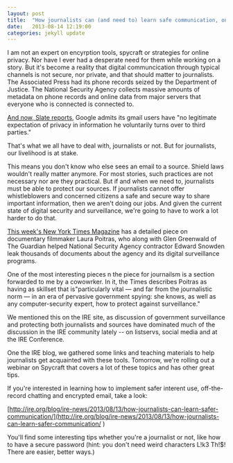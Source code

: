 ```yaml
---
layout: post
title:  "How journalists can (and need to) learn safe communication, online security"
date:   2013-08-14 12:19:00
categories: jekyll update
---
```


I am not an expert on encyrption tools, spycraft or strategies for online privacy. Nor have I ever had a desperate need for them while working on a story. But it's become a reality that digital communcication through typical channels is not secure, nor private, and that should matter to journalists. The Associated Press had its phone records seized by the Department of Justice. The National Security Agency collects massive amounts of metadata on phone records and online data from major servers that everyone who is connected is connected to. 

[And now, Slate reports](http://www.anthonyschick.com/blog/dispatches/2013/8/14/how-journalists-can-and-need-learn-safe-communicat/%20http:/www.slate.com/blogs/business_insider/2013/08/14/gmail_security_google_says_users_have_no_legitimate_expectation_of_privacy.html), Google admits its gmail users have "no legitimate expectation of privacy in information he voluntarily turns over to third parties."

 

That's what we all have to deal with, journalists or not. But for journalists, our livelihood is at stake.

 

This means you don't know who else sees an email to a source. Shield laws wouldn't really matter anymore. For most stories, such practices are not necessary nor are they practical. But if and when we need to, journalists must be able to protect our sources. If journalists cannot offer whistleblowers and concerned citizens a safe and secure way to share important information, then we aren't doing our jobs. And given the current state of digital security and surveillance, we're going to have to work a lot harder to do that.

 

[This week's New York Times Magazine](https://www.google.com/url?sa=t&rct=j&q=&esrc=s&source=web&cd=1&cad=rja&ved=0CDEQqQIwAA&url=http%3A%2F%2Fwww.nytimes.com%2F2013%2F08%2F18%2Fmagazine%2Flaura-poitras-snowden.html%3Fpagewanted%3Dall&ei=C7ILUvOYD8TqyQGQyICQAw&usg=AFQjCNH5_5rmWkIrsvVnsmsmLBsJh2TmQw&sig2=h78l075mlsJ_7a4E-8Ubbw&bvm=bv.50723672,d.aWc) has a detailed piece on documentary filmmaker Laura Poitras, who along with Glen Greenwald of The Guardian helped National Security Agency contractor Edward Snowden leak thousands of documents about the agency and its digital surveillance programs. 

 

One of the most interesting pieces n the piece for journailsm is a section forwarded to me by a cowowrker. In it, the Times describes Poitras as having as skillset that is"particularly vital — and far from the journalistic norm — in an era of pervasive government spying: she knows, as well as any computer-security expert, how to protect against surveillance." 

 

We mentioned this on the IRE site, as discussion of government surveillance and protecting both journalists and sources have dominated much of the discussion in the IRE community lately -- on listservs, social media and at the IRE Conference.

 
One the IRE blog, we gathered some links and teaching materials to help journalists get acquainted with these tools. Tomorrow, we're rolling out a webinar on Spycraft that covers a lot of these topics and has other great tips.
 

If you're interested in learning how to implement safer interent use, off-the-record chatting and encrypted email, take a look:

[http://ire.org/blog/ire-news/2013/08/13/how-journalists-can-learn-safer-communication/](http://ire.org/blog/ire-news/2013/08/13/how-journalists-can-learn-safer-communication/
)
 

You'll find some interesting tips whether you're a journalist or not, like how to have a secure password (hint: you don't need weird characters L!k3 Th!$! There are easier, better ways.)